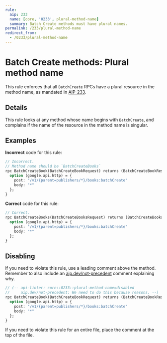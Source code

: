 ```yaml
---
rule:
  aip: 233
  name: [core, '0233', plural-method-name]
  summary: Batch Create methods must have plural names.
permalink: /233/plural-method-name
redirect_from:
  - /0233/plural-method-name
---
```


# Batch Create methods: Plural method name

This rule enforces that all `BatchCreate` RPCs have a plural resource in the
method name, as mandated in [AIP-233][].

## Details

This rule looks at any method whose name begins with `BatchCreate`, and complains
if the name of the resource in the method name is singular.

## Examples

**Incorrect** code for this rule:

```proto
// Incorrect.
// Method name should be `BatchCreateBooks`
rpc BatchCreateBook(BatchCreateBookRequest) returns (BatchCreateBookResponse) {
  option (google.api.http) = {
    post: "/v1/{parent=publishers/*}/books:batchCreate"
    body: "*"
  };
}
```

**Correct** code for this rule:

```proto
// Correct.
rpc BatchCreateBooks(BatchCreateBooksRequest) returns (BatchCreateBooksResponse) {
  option (google.api.http) = {
    post: "/v1/{parent=publishers/*}/books:batchCreate"
    body: "*"
  };
}
```

## Disabling

If you need to violate this rule, use a leading comment above the method.
Remember to also include an [aip.dev/not-precedent][] comment explaining why.

```proto
// (-- api-linter: core::0233::plural-method-name=disabled
//     aip.dev/not-precedent: We need to do this because reasons. --)
rpc BatchCreateBook(BatchCreateBookRequest) returns (BatchCreateBookResponse) {
  option (google.api.http) = {
    post: "/v1/{parent=publishers/*}/books:batchCreate"
    body: "*"
  };
}
```

If you need to violate this rule for an entire file, place the comment at the
top of the file.

[aip-233]: https://aip.dev/233
[aip.dev/not-precedent]: https://aip.dev/not-precedent
